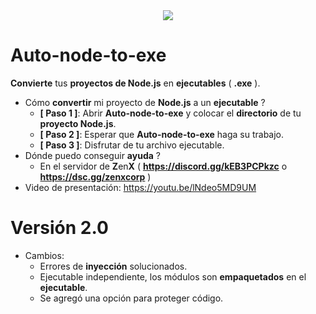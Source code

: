 <div align="center">
  <img  src="https://media.discordapp.net/attachments/1172295274379612210/1239307880457441300/image.png?ex=664272e7&is=66412167&hm=a3f8283119064648ddf43ca104d7efaecf77059b240e655b20007bf607b7e8fb&=&format=webp&quality=lossless&width=1225&height=625">
</div>

# Auto-node-to-exe
**Convierte** tus **proyectos de Node.js** en **ejecutables** ( **.exe** ).

- Cómo **convertir** mi proyecto de **Node.js** a un **ejecutable** ?
  - **[ Paso 1 ]**: Abrir **Auto-node-to-exe** y colocar el **directorio** de tu **proyecto Node.js**.
  - **[ Paso 2 ]**: Esperar que **Auto-node-to-exe** haga su trabajo.
  - **[ Paso 3 ]**: Disfrutar de tu archivo ejecutable.
- Dónde puedo conseguir **ayuda** ?
  - En el servidor de **Z**en**X** ( **https://discord.gg/kEB3PCPkzc** o **https://dsc.gg/zenxcorp** )
- Video de presentación: https://youtu.be/lNdeo5MD9UM


# Versión 2.0
- Cambios:
  - Errores de **inyección** solucionados.
  - Ejecutable independiente, los módulos son **empaquetados** en el **ejecutable**.
  - Se agregó una opción para proteger código.
